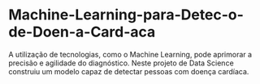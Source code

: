 # Machine-Learning-para-Detec-o-de-Doen-a-Card-aca
A utilização de tecnologias, como o Machine Learning, pode aprimorar a precisão e agilidade do diagnóstico. Neste projeto de Data Science construiu um modelo capaz de detectar pessoas com doença cardíaca.
